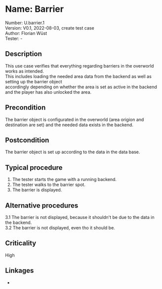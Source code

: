 # Name: Barrier 

Number: U.barrier.1  
Version: V0.1, 2022-08-03, create test case  
Author: Florian Wüst  
Tester: -  

## Description

This use case verifies that everything regarding barriers in the overworld works as intended.  
This includes loading the needed area data from the backend as well as setting up the barrier object  
accordingly depending on whether the area is set as active in the backend and the player has also unlocked the area.

## Precondition

The barrier object is configurated in the overworld (area origion and destination are set) and the needed data exists in the backend.

## Postcondition

The barrier object is set up according to the data in the data base. 

## Typical procedure

1. The tester starts the game with a running backend.  
2. The tester walks to the barrier spot.  
3. The barrier is displayed.  

## Alternative procedures

3.1 The barrier is not displayed, because it shouldn't be due to the data in the backend.   
3.2 The barrier is not displayed, even tho it should be. 

## Criticality

High

## Linkages

-
